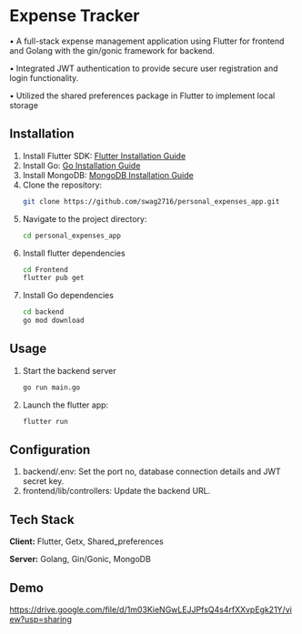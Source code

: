 
# Expense Tracker

• A full-stack expense management application using Flutter for frontend and Golang with the
gin/gonic framework for backend.

• Integrated JWT authentication to provide secure user registration and login functionality.

• Utilized the shared preferences package in Flutter to implement local storage



## Installation

1. Install Flutter SDK: [Flutter Installation Guide](https://docs.flutter.dev/get-started/install)
2. Install Go: [Go Installation Guide](https://go.dev/doc/install)
3. Install MongoDB: [MongoDB Installation Guide](https://www.mongodb.com/docs/manual/installation/)
4. Clone the repository:
   ```bash
   git clone https://github.com/swag2716/personal_expenses_app.git
5. Navigate to the project directory:
    ```bash
    cd personal_expenses_app
6. Install flutter dependencies
    ```bash
    cd Frontend
    flutter pub get
7. Install Go dependencies
    ```bash
    cd backend
    go mod download
    ```
    
## Usage

1. Start the backend server
    ```bash
    go run main.go
2. Launch the flutter app:
    ```bash
    flutter run
    ```


## Configuration

1. backend/.env: Set the port no, database connection details and JWT secret key.
2. frontend/lib/controllers: Update the backend URL.
## Tech Stack

**Client:** Flutter, Getx, Shared_preferences

**Server:** Golang, Gin/Gonic, MongoDB


## Demo

https://drive.google.com/file/d/1m03KieNGwLEJJPfsQ4s4rfXXvpEgk21Y/view?usp=sharing

